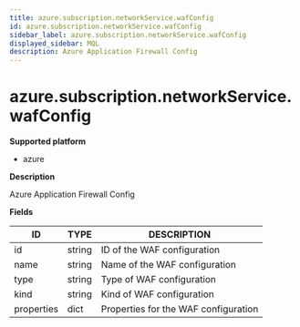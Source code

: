 ```yaml
---
title: azure.subscription.networkService.wafConfig
id: azure.subscription.networkService.wafConfig
sidebar_label: azure.subscription.networkService.wafConfig
displayed_sidebar: MQL
description: Azure Application Firewall Config
---
```


# azure.subscription.networkService.wafConfig

**Supported platform**

- azure

**Description**

Azure Application Firewall Config

**Fields**

| ID         | TYPE   | DESCRIPTION                          |
| ---------- | ------ | ------------------------------------ |
| id         | string | ID of the WAF configuration          |
| name       | string | Name of the WAF configuration        |
| type       | string | Type of WAF configuration            |
| kind       | string | Kind of WAF configuration            |
| properties | dict   | Properties for the WAF configuration |
